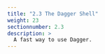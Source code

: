 ```yaml
---
title: "2.3 The Dagger Shell"
weight: 23
sectionnumber: 2.3
description: >
  A fast way to use Dagger.
---
```

